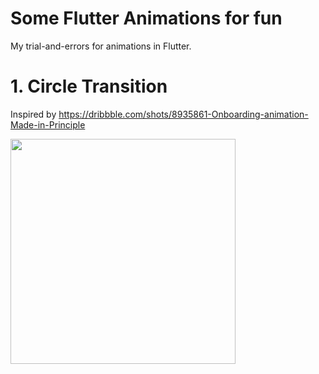 # Some Flutter Animations for fun

My trial-and-errors for animations in Flutter.


# 1. Circle Transition

Inspired by https://dribbble.com/shots/8935861-Onboarding-animation-Made-in-Principle

<img src="gifs/circletransition.gif" height="360">
